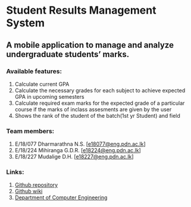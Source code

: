 # Student Results Management System

## A mobile application to manage and analyze undergraduate students’ marks.

###	Available features:
1.  Calculate current GPA
2.	Calculate the necessary grades for each subject to achieve expected GPA in upcoming semesters
3.	Calculate required exam marks for the expected grade of a particular course if the marks of inclass assesments are given by the user
4.	Shows the rank of the student of the batch(1st yr Student) and field

### Team members:
1. E/18/077 Dharmarathna N.S. [e18077@eng.pdn.ac.lk]
2. E/18/224 Mihiranga G.D.R. [e18224@eng.pdn.ac.lk]
3. E/18/227 Mudalige D.H. [e18227@eng.pdn.ac.lk]

### Links:
1. [Github repository](https://github.com/NipunDharmarathne/co225-project-group16)
2. [Github wiki](https://github.com/NipunDharmarathne/co225-project-group16/wiki)
3. [Department of Computer Engineering](http://www.ce.pdn.ac.lk/)
